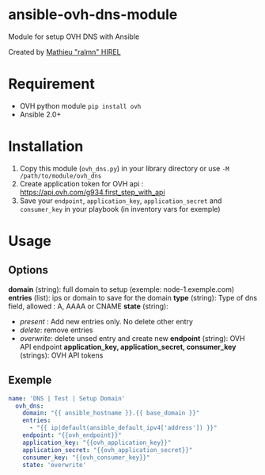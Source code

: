 # ansible-ovh-dns-module
Module for setup OVH DNS with Ansible

Created by [Mathieu "ralmn" HIREL](https:://twitter.com/ralmn45)

# Requirement 

* OVH python module
	`pip install ovh`
* Ansible 2.0+
# Installation

1. Copy this module (`ovh_dns.py`) in your library directory or use `-M /path/to/module/ovh_dns`
2. Create application token for OVH api : https://api.ovh.com/g934.first_step_with_api
3. Save your `endpoint`, `application_key`, `application_secret` and `consumer_key` in your playbook (in inventory vars for exemple) 
# Usage


## Options

**domain**  (string): full domain to setup (exemple: node-1.exemple.com)
**entries** (list): ips or domain to save for the domain
**type** (string): Type of dns field, allowed : A, AAAA or CNAME
**state** (string): 
* *present* : Add new entries only. No delete other entry
* *delete*: remove entries
* *overwrite*: delete unsed entry and create new
**endpoint** (string): OVH API endpoint
**application_key, application_secret, consumer_key** (strings): OVH API tokens

## Exemple 

```yaml
name: 'DNS | Test | Setup Domain'
  ovh_dns:
    domain: "{{ ansible_hostname }}.{{ base_domain }}"
    entries:
      - "{{ ip|default(ansible_default_ipv4['address']) }}"
    endpoint: "{{ovh_endpoint}}"
    application_key: "{{ovh_application_key}}"
    application_secret: "{{ovh_application_secret}}"
    consumer_key: "{{ovh_consumer_key}}"
    state: 'overwrite'
```